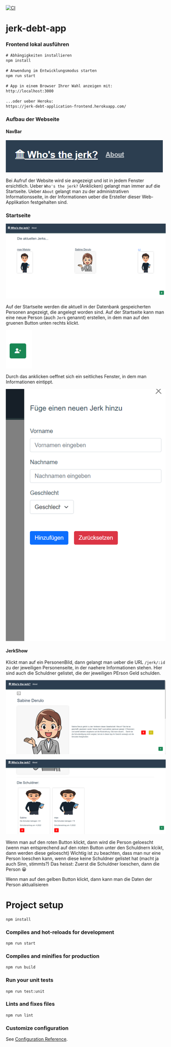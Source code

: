 [![CI](https://github.com/RengbarH/jerk-debt-application/actions/workflows/ci.yml/badge.svg)](https://github.com/RengbarH/jerk-debt-application/actions/workflows/ci.yml)

# jerk-debt-app

### Frontend lokal ausführen

```
# Abhängigkeiten installieren
npm install

# Anwendung im Entwicklungsmodus starten
npm run start

# App in einem Browser Ihrer Wahl anzeigen mit:
http://localhost:3000

...oder ueber Heroku:
https://jerk-debt-application-frontend.herokuapp.com/

```

### Aufbau der Webseite

#### NavBar
![img.png](img.png)

Bei Aufruf der Website wird sie angezeigt und ist in jedem Fenster ersichtlich.
Ueber `Who's the jerk?` (Anklicken) gelangt man immer auf die Startseite.
Ueber `About` gelangt man zu der administrativen Informationsseite, in der Informationen ueber die Ersteller dieser Web-Applikation festgehalten sind.

### Startseite
![img_1.png](img_1.png)

Auf der Startseite werden die aktuell in der Datenbank gespeicherten Personen angezeigt, die angelegt worden sind. Auf der Startseite kann man eine neue Person (auch `Jerk` genannt) erstellen, in dem man auf den gruenen Button unten rechts klickt.

![img_2.png](img_2.png)

Durch das anklicken oeffnet sich ein seitliches Fenster, in dem man Informationen eintippt.

![img_3.png](img_3.png)

#### JerkShow

Klickt man auf ein PersonenBild, dann gelangt man ueber die URL `/jerk/:id` zu der jeweiligen Personenseite,
in der naehere Informationen stehen. Hier sind auch die Schuldner gelistet, die der jeweiligen PErson Geld schulden.

![img_4.png](img_4.png)

![img_5.png](img_5.png)

Wenn man auf den roten Button klickt, dann wird die Person geloescht (wenn man entsprechend auf den roten Button unter den Schuldnern klcikt, dann werden diese geloescht)
Wichtig ist zu beachten, dass man nur eine Person loeschen kann, wenn diese keine Schuldner gelistet hat (macht ja auch Sinn, stimmts?)
Das heisst: Zuerst die Schuldner loeschen, dann die Person 😀

Wenn man auf den gelben Button klickt, dann kann man die Daten der Person aktualisieren





# Project setup
```
npm install
```

### Compiles and hot-reloads for development
```
npm run start
```

### Compiles and minifies for production
```
npm run build
```

### Run your unit tests
```
npm run test:unit
```

### Lints and fixes files
```
npm run lint
```

### Customize configuration
See [Configuration Reference](https://cli.vuejs.org/config/).
